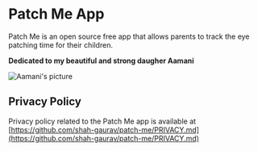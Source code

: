 # Patch Me App

Patch Me is an open source free app that allows parents to track the eye patching time for their children. 

**Dedicated to my beautiful and strong daugher Aamani**

![Aamani's picture](https://github.com/shah-gaurav/patch-me/raw/master/images/Aamani.jpg)

## Privacy Policy

Privacy policy related to the Patch Me app is available at [https://github.com/shah-gaurav/patch-me/PRIVACY.md](https://github.com/shah-gaurav/patch-me/PRIVACY.md)


